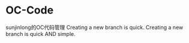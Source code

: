 # OC-Code
sunjinlong的OC代码管理
Creating a new branch is quick.
Creating a new branch is quick AND simple.
